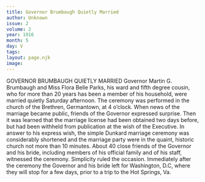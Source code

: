 ```yaml
---
title: Governor Brumbaugh Quietly Married
author: Unknown
issue: 2
volume: 2
year: 1916
month: 5
day: V
tags:
layout: page.njk
image:
---
```

GOVERNOR BRUMBAUGH QUIETLY MARRIED    Governor Martin G. Brumbaugh and Miss Flora Belle Parks, his ward and fifth degree cousin, who for more than 20 years has been a member of his household, were married quietly Saturday afternoon. The ceremony was performed in the church of the Brethren, Germantown, at 4 o’clock.       When news of the marriage became public, friends of the Governor expressed surprise. Then it was learned that the marriage license had been obtained two days before, but had been withheld from publication at the wish of the Executive.       In answer to his express wish, the simple Dunkard marriage ceremony was considerably shortened and the marriage party were in the quaint, historic church not more than 10 minutes. About 40 close friends of the Governor and his bride, including members of his official family and of his staff, witnessed the ceremony. Simplicity ruled the occasion.       Immediately after the ceremony the Governor and his bride left for Washington, D.C, where they will stop for a few days, prior to a trip to the Hot Springs, Va. 

